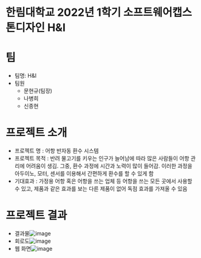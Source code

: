 # 한림대학교 2022년 1학기 소프트웨어캡스톤디자인 H&I
# 팀
- 팀명: H&I
- 팀원
  - 문현규(팀장)
  - 나병희
  - 신종현
 # 프로젝트 소개
 - 프로젝트 명 : 어항 반자동 환수 시스템
 - 프로젝트 목적 : 반려 물고기를 키우는 인구가 늘어남에 따라 많은 사람들이 어항 관리에 어려움이 생김. 그중, 환수 과정에 시간과 노력이 많이 들어감. 이러한 과정을 아두이노, 모터, 센서를 이용해서 간편하게 환수를 할 수 있게 함
 - 기대효과 : 가정용 어항 혹은 어항을 쓰는 업체 등 어항을 쓰는 모든 곳에서 사용할 수 있고, 제품과 같은 효과를 보는 다른 제품이 없어 독점 효과를 가져올 수 있음
 # 프로젝트 결과
 - 결과물![image](https://user-images.githubusercontent.com/87258864/170513697-92e161b9-8540-4ec1-818d-d817c6e56606.png)
 - 회로도![image](https://user-images.githubusercontent.com/87258864/170514615-6f3e2911-1541-4ade-abdf-99b5425863e0.png)
 - 웹 화면![image](https://user-images.githubusercontent.com/87258864/170515729-f1b7027a-d2cf-4c79-b533-0937835d46de.png)






    

